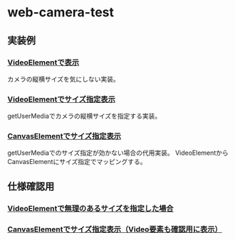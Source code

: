 # web-camera-test

## 実装例

### [VideoElementで表示](https://zprodev.github.io/web-camera-test/video-element/)
カメラの縦横サイズを気にしない実装。

### [VideoElementでサイズ指定表示](https://zprodev.github.io/web-camera-test/video-element-set-size-option/)
getUserMediaでカメラの縦横サイズを指定する実装。

### [CanvasElementでサイズ指定表示](https://zprodev.github.io/web-camera-test/canvas-element/)
getUserMediaでのサイズ指定が効かない場合の代用実装。
VideoElementからCanvasElementにサイズ指定でマッピングする。

## 仕様確認用

### [VideoElementで無理のあるサイズを指定した場合](https://zprodev.github.io/web-camera-test/video-element-set-size-option/)

### [CanvasElementでサイズ指定表示（Video要素も確認用に表示）](https://zprodev.github.io/web-camera-test/canvas-element-with-video-element/)
